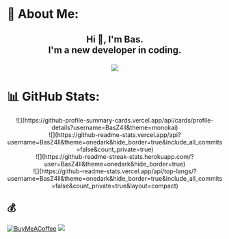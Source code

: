 # 💫 About Me:

## <p align="center">Hi 👋, I'm Bas.<br>I'm a new developer in coding.</p>

<p align="center"> <img src="https://raw.githubusercontent.com/catppuccin/catppuccin/main/assets/footers/gray0_ctp_on_line.svg"> </p>


# 📊 GitHub Stats:

<p align="center">
![](https://github-profile-summary-cards.vercel.app/api/cards/profile-details?username=BasZ4ll&theme=monokai)<br/>
![](https://github-readme-stats.vercel.app/api?username=BasZ4ll&theme=onedark&hide_border=true&include_all_commits=false&count_private=true)<br/>
![](https://github-readme-streak-stats.herokuapp.com/?user=BasZ4ll&theme=onedark&hide_border=true)<br/>
![](https://github-readme-stats.vercel.app/api/top-langs/?username=BasZ4ll&theme=onedark&hide_border=true&include_all_commits=false&count_private=true&layout=compact)
 </p>

## 💰
  [![BuyMeACoffee](https://img.shields.io/badge/Buy%20Me%20a%20Coffee-ffdd00?style=for-the-badge&logo=buy-me-a-coffee&logoColor=black)](https://buymeacoffee.com/BasKiattiyot) 
  ![](https://komarev.com/ghpvc/?username=BasZ4ll&style=flat-square)
  
<!-- Proudly created with GPRM ( https://gprm.itsvg.in ) -->
